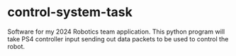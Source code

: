 # control-system-task
Software for my 2024 Robotics team application. This python program will take PS4 controller input sending out data packets to be used to control the robot.
